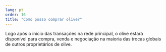 ```yaml
---
lang: pt
order: 16
title: "Como posso comprar olive?"
---
```

Logo após o início das transações na rede principal, o olive estará disponível para compra, venda e negociação na maioria das trocas globais de outros proprietários de olive.
